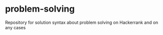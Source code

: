 # problem-solving
Repository for solution syntax about problem solving on Hackerrank and on any cases
